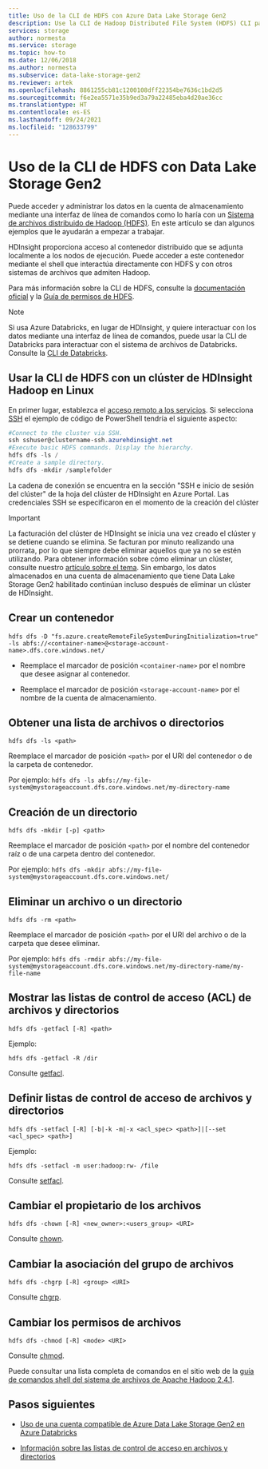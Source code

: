 ```yaml
---
title: Uso de la CLI de HDFS con Azure Data Lake Storage Gen2
description: Use la CLI de Hadoop Distributed File System (HDFS) CLI para Azure Data Lake Storage Gen2. Cree un contenedor, obtenga una lista de archivos o directorios, etc.
services: storage
author: normesta
ms.service: storage
ms.topic: how-to
ms.date: 12/06/2018
ms.author: normesta
ms.subservice: data-lake-storage-gen2
ms.reviewer: artek
ms.openlocfilehash: 8861255cb81c1200108dff22354be7636c1bd2d5
ms.sourcegitcommit: f6e2ea5571e35b9ed3a79a22485eba4d20ae36cc
ms.translationtype: HT
ms.contentlocale: es-ES
ms.lasthandoff: 09/24/2021
ms.locfileid: "128633799"
---
```

# <a name="using-the-hdfs-cli-with-data-lake-storage-gen2"></a>Uso de la CLI de HDFS con Data Lake Storage Gen2

Puede acceder y administrar los datos en la cuenta de almacenamiento mediante una interfaz de línea de comandos como lo haría con un [Sistema de archivos distribuido de Hadoop (HDFS)](https://hadoop.apache.org/docs/current/hadoop-project-dist/hadoop-hdfs/HdfsDesign.html). En este artículo se dan algunos ejemplos que le ayudarán a empezar a trabajar.

HDInsight proporciona acceso al contenedor distribuido que se adjunta localmente a los nodos de ejecución. Puede acceder a este contenedor mediante el shell que interactúa directamente con HDFS y con otros sistemas de archivos que admiten Hadoop.

Para más información sobre la CLI de HDFS, consulte la [documentación oficial](https://hadoop.apache.org/docs/r2.4.1/hadoop-project-dist/hadoop-common/FileSystemShell.html) y la [Guía de permisos de HDFS](https://hadoop.apache.org/docs/current/hadoop-project-dist/hadoop-hdfs/HdfsPermissionsGuide.html).

> [!NOTE]
> Si usa Azure Databricks, en lugar de HDInsight, y quiere interactuar con los datos mediante una interfaz de línea de comandos, puede usar la CLI de Databricks para interactuar con el sistema de archivos de Databricks. Consulte la [CLI de Databricks](/azure/databricks/dev-tools/cli/).

## <a name="use-the-hdfs-cli-with-an-hdinsight-hadoop-cluster-on-linux"></a>Usar la CLI de HDFS con un clúster de HDInsight Hadoop en Linux

En primer lugar, establezca el [acceso remoto a los servicios](../../hdinsight/hdinsight-hadoop-linux-information.md#remote-access-to-services). Si selecciona [SSH](../../hdinsight/hdinsight-hadoop-linux-use-ssh-unix.md) el ejemplo de código de PowerShell tendría el siguiente aspecto:

```powershell
#Connect to the cluster via SSH.
ssh sshuser@clustername-ssh.azurehdinsight.net
#Execute basic HDFS commands. Display the hierarchy.
hdfs dfs -ls /
#Create a sample directory.
hdfs dfs -mkdir /samplefolder
```

La cadena de conexión se encuentra en la sección "SSH e inicio de sesión del clúster" de la hoja del clúster de HDInsight en Azure Portal. Las credenciales SSH se especificaron en el momento de la creación del clúster

> [!IMPORTANT]
> La facturación del clúster de HDInsight se inicia una vez creado el clúster y se detiene cuando se elimina. Se facturan por minuto realizando una prorrata, por lo que siempre debe eliminar aquellos que ya no se estén utilizando. Para obtener información sobre cómo eliminar un clúster, consulte nuestro [artículo sobre el tema](../../hdinsight/hdinsight-delete-cluster.md). Sin embargo, los datos almacenados en una cuenta de almacenamiento que tiene Data Lake Storage Gen2 habilitado continúan incluso después de eliminar un clúster de HDInsight.

## <a name="create-a-container"></a>Crear un contenedor

`hdfs dfs -D "fs.azure.createRemoteFileSystemDuringInitialization=true" -ls abfs://<container-name>@<storage-account-name>.dfs.core.windows.net/`

- Reemplace el marcador de posición `<container-name>` por el nombre que desee asignar al contenedor.

- Reemplace el marcador de posición `<storage-account-name>` por el nombre de la cuenta de almacenamiento.

## <a name="get-a-list-of-files-or-directories"></a>Obtener una lista de archivos o directorios

`hdfs dfs -ls <path>`

Reemplace el marcador de posición `<path>` por el URI del contenedor o de la carpeta de contenedor.

Por ejemplo: `hdfs dfs -ls abfs://my-file-system@mystorageaccount.dfs.core.windows.net/my-directory-name`

## <a name="create-a-directory"></a>Creación de un directorio

`hdfs dfs -mkdir [-p] <path>`

Reemplace el marcador de posición `<path>` por el nombre del contenedor raíz o de una carpeta dentro del contenedor.

Por ejemplo: `hdfs dfs -mkdir abfs://my-file-system@mystorageaccount.dfs.core.windows.net/`

## <a name="delete-a-file-or-directory"></a>Eliminar un archivo o un directorio

`hdfs dfs -rm <path>`

Reemplace el marcador de posición `<path>` por el URI del archivo o de la carpeta que desee eliminar.

Por ejemplo: `hdfs dfs -rmdir abfs://my-file-system@mystorageaccount.dfs.core.windows.net/my-directory-name/my-file-name`

## <a name="display-the-access-control-lists-acls-of-files-and-directories"></a>Mostrar las listas de control de acceso (ACL) de archivos y directorios

`hdfs dfs -getfacl [-R] <path>`

Ejemplo:

`hdfs dfs -getfacl -R /dir`

Consulte [getfacl](https://hadoop.apache.org/docs/r2.4.1/hadoop-project-dist/hadoop-common/FileSystemShell.html#getfacl).

## <a name="set-acls-of-files-and-directories"></a>Definir listas de control de acceso de archivos y directorios

`hdfs dfs -setfacl [-R] [-b|-k -m|-x <acl_spec> <path>]|[--set <acl_spec> <path>]`

Ejemplo:

`hdfs dfs -setfacl -m user:hadoop:rw- /file`

Consulte [setfacl](https://hadoop.apache.org/docs/r2.4.1/hadoop-project-dist/hadoop-common/FileSystemShell.html#setfacl).

## <a name="change-the-owner-of-files"></a>Cambiar el propietario de los archivos

`hdfs dfs -chown [-R] <new_owner>:<users_group> <URI>`

Consulte [chown](https://hadoop.apache.org/docs/r2.4.1/hadoop-project-dist/hadoop-common/FileSystemShell.html#chown).

## <a name="change-group-association-of-files"></a>Cambiar la asociación del grupo de archivos

`hdfs dfs -chgrp [-R] <group> <URI>`

Consulte [chgrp](https://hadoop.apache.org/docs/r2.4.1/hadoop-project-dist/hadoop-common/FileSystemShell.html#chgrp).

## <a name="change-the-permissions-of-files"></a>Cambiar los permisos de archivos

`hdfs dfs -chmod [-R] <mode> <URI>`

Consulte [chmod](https://hadoop.apache.org/docs/r2.4.1/hadoop-project-dist/hadoop-common/FileSystemShell.html#chmod).

Puede consultar una lista completa de comandos en el sitio web de la [guía de comandos shell del sistema de archivos de Apache Hadoop 2.4.1](https://hadoop.apache.org/docs/r2.4.1/hadoop-project-dist/hadoop-common/FileSystemShell.html).

## <a name="next-steps"></a>Pasos siguientes

- [Uso de una cuenta compatible de Azure Data Lake Storage Gen2 en Azure Databricks](./data-lake-storage-use-databricks-spark.md)

- [Información sobre las listas de control de acceso en archivos y directorios](./data-lake-storage-access-control.md)

